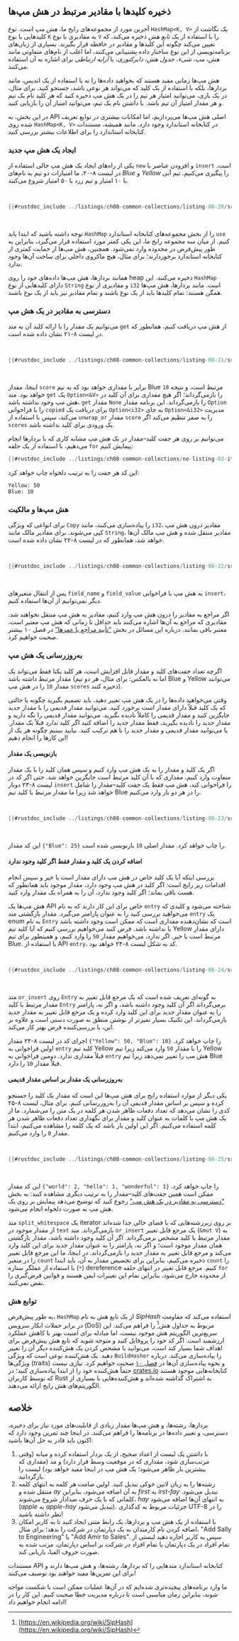 ## ذخیره کلیدها با مقادیر مرتبط در هش مپ‌ها

آخرین مورد از مجموعه‌های رایج ما، _هش مپ_ است. نوع `HashMap<K, V>` یک نگاشت از کلیدهایی
با نوع `K` به مقادیری با نوع `V` را با استفاده از یک _تابع هش_ ذخیره می‌کند، که تعیین می‌کند
چگونه این کلیدها و مقادیر در حافظه قرار بگیرند. بسیاری از زبان‌های برنامه‌نویسی از این نوع
ساختار داده پشتیبانی می‌کنند، اما اغلب از نام‌های متفاوتی مانند _هش_، _مپ_، _شیء_،
_جدول هش_، _دایرکتوری_، یا _آرایه ارتباطی_ برای اشاره به آن استفاده می‌کنند.

هش مپ‌ها زمانی مفید هستند که بخواهید داده‌ها را نه با استفاده از یک اندیس، مانند بردارها،
بلکه با استفاده از یک کلید که می‌تواند هر نوعی باشد، جستجو کنید. برای مثال، در یک بازی،
می‌توانید امتیاز هر تیم را در یک هش مپ ذخیره کنید که هر کلید نام یک تیم و هر مقدار
امتیاز آن تیم باشد. با داشتن نام یک تیم، می‌توانید امتیاز آن را بازیابی کنید.

در این بخش، به API اصلی هش مپ‌ها می‌پردازیم، اما امکانات بیشتری در توابع تعریف شده
روی `HashMap<K, V>` در کتابخانه استاندارد وجود دارد. مانند همیشه، مستندات کتابخانه
استاندارد را برای اطلاعات بیشتر بررسی کنید.

### ایجاد یک هش مپ جدید

یکی از راه‌های ایجاد یک هش مپ خالی استفاده از `new` و افزودن عناصر با `insert` است.
در لیست ۸-۲۰، ما امتیازات دو تیم به نام‌های _Blue_ و _Yellow_ را پیگیری می‌کنیم. تیم
آبی با ۱۰ امتیاز و تیم زرد با ۵۰ امتیاز شروع می‌کنند.

<Listing number="8-20" caption="ایجاد یک هش مپ جدید و درج تعدادی کلید و مقدار">

```rust
{{#rustdoc_include ../listings/ch08-common-collections/listing-08-20/src/main.rs:here}}
```

</Listing>

توجه داشته باشید که ابتدا باید `HashMap` را از بخش مجموعه‌های کتابخانه استاندارد `use`
کنیم. از میان سه مجموعه رایج ما، این یکی کمتر مورد استفاده قرار می‌گیرد، بنابراین به طور
پیش‌فرض در محدوده وارد نمی‌شود. همچنین، هش مپ‌ها از حمایت کمتری از کتابخانه استاندارد
برخوردارند؛ برای مثال، هیچ ماکروی داخلی برای ساخت آن‌ها وجود ندارد.

همانند بردارها، هش مپ‌ها داده‌های خود را روی heap ذخیره می‌کنند. این `HashMap` دارای
کلیدهایی از نوع `String` و مقادیری از نوع `i32` است. مانند بردارها، هش مپ‌ها همگن هستند:
تمام کلیدها باید از یک نوع باشند و تمام مقادیر نیز باید از یک نوع باشند.

### دسترسی به مقادیر در یک هش مپ

می‌توانیم یک مقدار را با ارائه کلید آن به متد `get` از هش مپ دریافت کنیم، همانطور که
در لیست ۸-۲۱ نشان داده شده است.

<Listing number="8-21" caption="دسترسی به امتیاز تیم Blue ذخیره شده در هش مپ">

```rust
{{#rustdoc_include ../listings/ch08-common-collections/listing-08-21/src/main.rs:here}}
```

</Listing>

اینجا، مقدار `score` برابر با مقداری خواهد بود که به تیم Blue مرتبط است، و نتیجه `10` خواهد بود.
متد `get` یک `Option<&V>` را بازمی‌گرداند؛ اگر هیچ مقداری برای آن کلید در هش مپ وجود نداشته
باشد، `get` مقدار `None` را بازمی‌گرداند. این برنامه مقدار `Option` را با فراخوانی `copied`
برای دریافت یک `Option<i32>` به جای `Option<&i32>` مدیریت می‌کند، سپس با استفاده از `unwrap_or`
مقدار `score` را به صفر تنظیم می‌کند اگر `scores` یک ورودی برای کلید نداشته باشد.

می‌توانیم بر روی هر جفت کلید–مقدار در یک هش مپ مشابه کاری که با بردارها انجام می‌دهیم،
با استفاده از یک حلقه `for` پیمایش کنیم:

```rust
{{#rustdoc_include ../listings/ch08-common-collections/no-listing-03-iterate-over-hashmap/src/main.rs:here}}
```

این کد هر جفت را به ترتیب دلخواه چاپ خواهد کرد:

```text
Yellow: 50
Blue: 10
```

### هش مپ‌ها و مالکیت

برای انواعی که ویژگی `Copy` را پیاده‌سازی می‌کنند، مانند `i32`، مقادیر درون هش مپ کپی می‌شوند.
برای مقادیر مالک مانند `String`، مقادیر منتقل شده و هش مپ مالک آن‌ها خواهد شد، همانطور که در
لیست ۸-۲۲ نشان داده شده است.

<Listing number="8-22" caption="نشان دادن اینکه کلیدها و مقادیر پس از وارد شدن به هش مپ، متعلق به آن می‌شوند">

```rust
{{#rustdoc_include ../listings/ch08-common-collections/listing-08-22/src/main.rs:here}}
```

</Listing>

پس از انتقال متغیرهای `field_name` و `field_value` به هش مپ با فراخوانی `insert`، دیگر نمی‌توانیم
از آن‌ها استفاده کنیم.

اگر مراجع به مقادیر را درون هش مپ وارد کنیم، مقادیر به هش مپ منتقل نخواهند شد. مقادیری که
مراجع به آن‌ها اشاره می‌کنند باید حداقل تا زمانی که هش مپ معتبر است، معتبر باقی بمانند. درباره
این مسائل در بخش [“تأیید مراجع با عمرها”][validating-references-with-lifetimes]<!-- ignore -->
در فصل ۱۰ بیشتر صحبت خواهیم کرد.

### به‌روزرسانی یک هش مپ

اگرچه تعداد جفت‌های کلید و مقدار قابل افزایش است، هر کلید یکتا فقط می‌تواند یک مقدار
مرتبط داشته باشد (اما نه بالعکس: برای مثال، هر دو تیم Blue و Yellow می‌توانند مقدار `10`
را در هش مپ `scores` ذخیره کنند).

وقتی می‌خواهید داده‌ها را در یک هش مپ تغییر دهید، باید تصمیم بگیرید چگونه با حالتی که
یک کلید قبلاً دارای مقدار است برخورد کنید. می‌توانید مقدار قدیمی را با مقدار جدید جایگزین کنید
و مقدار قدیمی را کاملاً نادیده بگیرید. می‌توانید مقدار قدیمی را نگه دارید و مقدار جدید را نادیده بگیرید،
فقط مقدار جدید را اضافه کنید اگر کلید _ندارد_ قبلاً یک مقدار. یا می‌توانید مقدار قدیمی و مقدار جدید
را با هم ترکیب کنید. بیایید ببینیم چگونه هر یک از این کارها را انجام دهیم!

#### بازنویسی یک مقدار

اگر یک کلید و مقدار را به یک هش مپ وارد کنیم و سپس همان کلید را با یک مقدار متفاوت وارد کنیم،
مقداری که با آن کلید مرتبط است جایگزین خواهد شد. حتی اگر کد در لیست ۸-۲۳ دوبار `insert` را فراخوانی کند،
هش مپ فقط یک جفت کلید–مقدار را شامل خواهد شد زیرا ما مقدار مرتبط با کلید تیم Blue را در هر دو بار وارد می‌کنیم.

<Listing number="8-23" caption="جایگزینی یک مقدار ذخیره شده با یک کلید خاص">

```rust
{{#rustdoc_include ../listings/ch08-common-collections/listing-08-23/src/main.rs:here}}
```

</Listing>

این کد مقدار `{"Blue": 25}` را چاپ خواهد کرد. مقدار اصلی `10` بازنویسی شده است.

<a id="only-inserting-a-value-if-the-key-has-no-value"></a>

#### اضافه کردن یک کلید و مقدار فقط اگر کلید وجود ندارد

بررسی اینکه آیا یک کلید خاص در هش مپ دارای مقدار است یا خیر و سپس انجام اقدامات زیر رایج است:
اگر کلید در هش مپ وجود دارد، مقدار موجود باید همانطور که هست باقی بماند؛ اگر کلید وجود ندارد،
آن را به همراه یک مقدار وارد کنید.

هش مپ‌ها یک API خاص برای این کار دارند که به نام `entry` شناخته می‌شود و کلیدی که می‌خواهید بررسی کنید
را به عنوان پارامتر می‌گیرد. مقدار بازگشتی متد `entry` یک enum به نام `Entry` است که نشان‌دهنده مقداری
است که ممکن است وجود داشته باشد یا نداشته باشد. فرض کنید می‌خواهیم بررسی کنیم که آیا کلید تیم Yellow
دارای مقدار مرتبط است یا خیر. اگر ندارد، می‌خواهیم مقدار `50` را وارد کنیم، و همینطور برای تیم Blue.
با استفاده از API `entry`، کد به شکل لیست ۸-۲۴ خواهد بود.

<Listing number="8-24" caption="استفاده از متد `entry` برای وارد کردن مقدار فقط در صورتی که کلید قبلاً مقدار ندارد">

```rust
{{#rustdoc_include ../listings/ch08-common-collections/listing-08-24/src/main.rs:here}}
```

</Listing>

متد `or_insert` روی `Entry` به گونه‌ای تعریف شده است که یک مرجع قابل تغییر به مقدار مرتبط با کلید
`Entry` برمی‌گرداند اگر آن کلید وجود داشته باشد، و اگر نه، پارامتر را به عنوان مقدار جدید برای
این کلید وارد کرده و یک مرجع قابل تغییر به مقدار جدید بازمی‌گرداند. این تکنیک بسیار تمیزتر از نوشتن
منطق به صورت دستی است و علاوه بر این، با بررسی‌کننده قرض بهتر کار می‌کند.

اجرای کد در لیست ۸-۲۴ مقدار `{"Yellow": 50, "Blue": 10}` را چاپ خواهد کرد. اولین فراخوانی به `entry`
کلید تیم Yellow را با مقدار `50` وارد می‌کند زیرا تیم Yellow قبلاً مقداری ندارد. دومین فراخوانی
به `entry` هش مپ را تغییر نمی‌دهد زیرا تیم Blue قبلاً مقدار `10` را دارد.


#### به‌روزرسانی یک مقدار بر اساس مقدار قدیمی

یکی دیگر از موارد استفاده رایج برای هش مپ‌ها این است که مقدار یک کلید را جستجو کرده و سپس بر اساس
مقدار قدیمی آن را به‌روزرسانی کنیم. برای مثال، لیست ۸-۲۵ کدی را نشان می‌دهد که تعداد دفعات ظاهر شدن
هر کلمه در یک متن را می‌شمارد. ما از یک هش مپ با کلمات به عنوان کلید و مقدار برای نگهداری تعداد دفعات
ظاهر شدن هر کلمه استفاده می‌کنیم. اگر این اولین بار باشد که یک کلمه را مشاهده می‌کنیم، ابتدا مقدار
`0` را وارد می‌کنیم.

<Listing number="8-25" caption="شمارش تعداد وقوع کلمات با استفاده از یک هش مپ که کلمات و تعداد دفعات آن‌ها را ذخیره می‌کند">

```rust
{{#rustdoc_include ../listings/ch08-common-collections/listing-08-25/src/main.rs:here}}
```

</Listing>

این کد مقدار `{"world": 2, "hello": 1, "wonderful": 1}` را چاپ خواهد کرد. ممکن است همین جفت‌های
کلید–مقدار را به ترتیب دیگری مشاهده کنید: به بخش [“دسترسی به مقادیر در یک هش مپ”][access]<!-- ignore -->
رجوع کنید که توضیح می‌دهد پیمایش بر روی یک هش مپ به صورت دلخواه انجام می‌شود.

متد `split_whitespace` یک iterator بر روی زیررشته‌هایی که با فضای خالی جدا شده‌اند از مقدار موجود
در `text` بازمی‌گرداند. متد `or_insert` یک مرجع قابل تغییر (`&mut V`) به مقدار مرتبط با کلید مشخص
برمی‌گرداند. اگر آن کلید وجود داشته باشد، مقدار بازگشتی همان مقدار موجود است؛ و اگر نه، پارامتر
را به عنوان مقدار جدید برای این کلید وارد می‌کند و مرجع قابل تغییر به مقدار جدید را بازمی‌گرداند.
در اینجا، ما این مرجع قابل تغییر را در متغیر `count` ذخیره می‌کنیم، بنابراین برای تخصیص مقدار
به آن، باید ابتدا `count` را با استفاده از عملگر ستاره (`*`) dereference کنیم. مرجع قابل تغییر
در انتهای حلقه `for` از محدوده خارج می‌شود، بنابراین تمام این تغییرات ایمن هستند و قوانین
قرض‌گیری را نقض نمی‌کنند.

### توابع هش

به طور پیش‌فرض، `HashMap` از یک تابع هش به نام _SipHash_ استفاده می‌کند که مقاومت در برابر
حملات انکار سرویس (DoS) مربوط به جداول هش[^siphash]<!-- ignore --> را فراهم می‌کند. این سریع‌ترین
الگوریتم هش موجود نیست، اما مبادله برای امنیت بهتر با کاهش عملکرد ارزشمند است. اگر کد خود را
پروفایل کنید و متوجه شوید که تابع هش پیش‌فرض برای اهداف شما بسیار کند است، می‌توانید با مشخص کردن
یک هش‌کننده دیگر آن را تغییر دهید. یک _هش‌کننده_ نوعی است که ویژگی `BuildHasher` را پیاده‌سازی
می‌کند. درباره ویژگی‌ها (traits) و نحوه پیاده‌سازی آن‌ها در [فصل ۱۰][traits]<!-- ignore --> صحبت
خواهیم کرد. نیازی نیست حتماً هش‌کننده خود را از ابتدا پیاده‌سازی کنید؛ در
[crates.io](https://crates.io/)<!-- ignore --> کتابخانه‌هایی موجود هستند که توسط کاربران Rust به
اشتراک گذاشته شده‌اند و هش‌کننده‌هایی با بسیاری از الگوریتم‌های هش رایج ارائه می‌دهند.

[^siphash]: [https://en.wikipedia.org/wiki/SipHash](https://en.wikipedia.org/wiki/SipHash)

## خلاصه

بردارها، رشته‌ها، و هش مپ‌ها مقدار زیادی از قابلیت‌های مورد نیاز برای ذخیره، دسترسی، و
تغییر داده‌ها در برنامه‌ها را فراهم می‌کنند. در اینجا چند تمرین وجود دارد که اکنون باید
قادر به حل آن‌ها باشید:

1. با داشتن یک لیست از اعداد صحیح، از یک بردار استفاده کرده و میانه (وقتی مرتب‌سازی شود، مقداری که
   در موقعیت وسط قرار دارد) و مد (مقداری که بیشترین بار ظاهر می‌شود؛ یک هش مپ در اینجا مفید خواهد بود)
   لیست را بازگردانید.
2. رشته‌ها را به زبان لاتین خوکی تبدیل کنید. اولین صامت هر کلمه به انتهای کلمه منتقل شده و _ay_
   به آن اضافه می‌شود، بنابراین _first_ به _irst-fay_ تبدیل می‌شود. کلماتی که با یک حرف صدادار
   شروع می‌شوند، _hay_ به انتهای آن‌ها اضافه می‌شود (_apple_ به _apple-hay_ تبدیل می‌شود). جزئیات
   مربوط به کدگذاری UTF-8 را در نظر داشته باشید!
3. با استفاده از یک هش مپ و بردارها، یک رابط متنی ایجاد کنید تا به کاربر امکان اضافه کردن نام کارمندان
   به یک دپارتمان در شرکت را بدهد؛ برای مثال، "Add Sally to Engineering" یا "Add Amir to Sales".
   سپس به کاربر اجازه دهید لیستی از تمام افراد در یک دپارتمان یا تمام افراد در شرکت بر اساس
   دپارتمان، مرتب شده به صورت حروف الفبا، بازیابی کند.

مستندات API کتابخانه استاندارد متدهایی را که بردارها، رشته‌ها، و هش مپ‌ها دارند و برای این تمرین‌ها
مفید خواهند بود توصیف می‌کنند!

ما وارد برنامه‌های پیچیده‌تری شده‌ایم که در آن‌ها عملیات ممکن است با شکست مواجه شوند، بنابراین
زمان مناسبی است تا درباره مدیریت خطا صحبت کنیم. این کار را در ادامه انجام خواهیم داد!

[validating-references-with-lifetimes]: ch10-03-lifetime-syntax.html#validating-references-with-lifetimes
[access]: #accessing-values-in-a-hash-map
[traits]: ch10-02-traits.html
